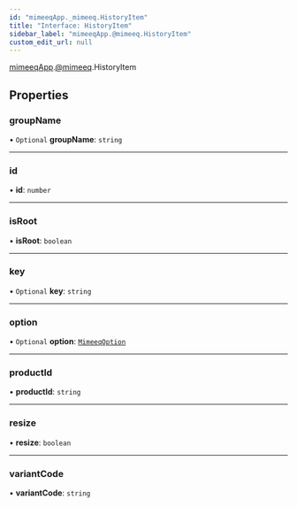```yaml
---
id: "mimeeqApp._mimeeq.HistoryItem"
title: "Interface: HistoryItem"
sidebar_label: "mimeeqApp.@mimeeq.HistoryItem"
custom_edit_url: null
---
```


[mimeeqApp](../modules/mimeeqApp.md).[@mimeeq](../namespaces/mimeeqApp._mimeeq.md).HistoryItem

## Properties

### groupName

• `Optional` **groupName**: `string`

___

### id

• **id**: `number`

___

### isRoot

• **isRoot**: `boolean`

___

### key

• `Optional` **key**: `string`

___

### option

• `Optional` **option**: [`MimeeqOption`](mimeeqApp._mimeeq.MimeeqOption.md)

___

### productId

• **productId**: `string`

___

### resize

• **resize**: `boolean`

___

### variantCode

• **variantCode**: `string`
